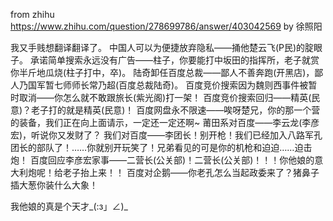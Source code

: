 from zhihu https://www.zhihu.com/question/278699786/answer/403042569 by 徐照阳

我又手贱想翻译翻译了。
中国人可以为便捷放弃隐私——捅他楚云飞(P民)的腚眼子。
承诺简单搜索永远没有广告——柱子，你要能打中坂田的指挥所，老子就赏你半斤地瓜烧(柱子打中，卒)。
陆奇卸任百度总裁——鄙人不善奔跑(开黑店)，鄙人乃国军暂七师师长常乃超(百度总裁陆奇)。
百度竞价搜索因为魏则西事件被暂时取消——你怎么就不敢跟旅长(紫光阁)打一架！
百度竞价搜索回归——精英(民意)？老子打的就是精英(民意)！
百度网盘永不限速——唉呀楚兄，你的那一个营的装备，我们正在向上面请示，一定还一定还啊~
莆田系对百度——李云龙(李彦宏)，听说你又发财了？
我们对百度——李团长！别开枪！我们已经加入八路军孔团长的部队了！……你就别开玩笑了！兄弟看见的可是你的机枪和迫迫……迫击炮！
百度回应李彦宏家事——二营长(公关部)！二营长(公关部)！！！你他娘的意大利炮呢！给老子抬上来！！
百度对企鹅——你老孔怎么当起政委来了？猪鼻子插大葱你装什么大象！

我他娘的真是个天才_(:з」∠)_
